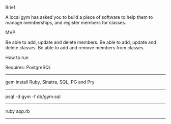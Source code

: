 Brief

A local gym has asked you to build a piece of software to help them to manage memberships, and register members for classes.

MVP

Be able to add, update and delete members.
Be able to add, update and delete classes.
Be able to add and remove members from classes.

How to run

Requires: PostgreSQL

---
gem install Ruby, Sinatra, SQL, PG and Pry

---

psql -d gym -f db/gym.sql

---

ruby app.rb

---
